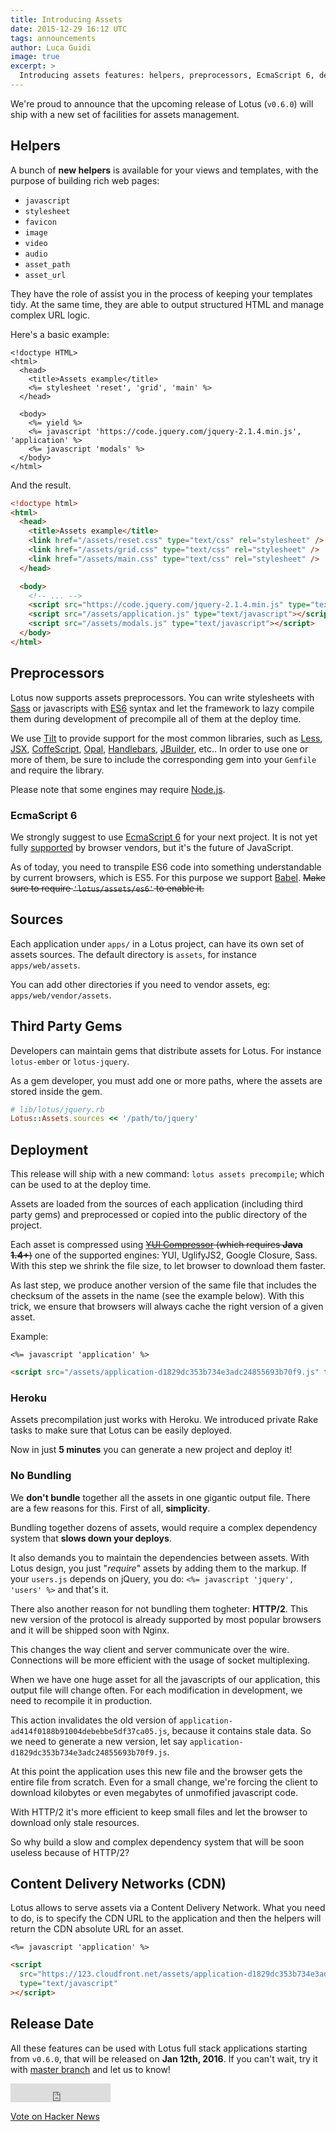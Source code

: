 ```yaml
---
title: Introducing Assets
date: 2015-12-29 16:12 UTC
tags: announcements
author: Luca Guidi
image: true
excerpt: >
  Introducing assets features: helpers, preprocessors, EcmaScript 6, deployment, checksums, CDN, and third party gems!
---
```


We're proud to announce that the upcoming release of Lotus (`v0.6.0`) will ship with a new set of facilities for assets management.

## Helpers

A bunch of **new helpers** is available for your views and templates, with the purpose of building rich web pages:

- `javascript`
- `stylesheet`
- `favicon`
- `image`
- `video`
- `audio`
- `asset_path`
- `asset_url`

They have the role of assist you in the process of keeping your templates tidy.
At the same time, they are able to output structured HTML and manage complex URL logic.

Here's a basic example:

```erb
<!doctype HTML>
<html>
  <head>
    <title>Assets example</title>
    <%= stylesheet 'reset', 'grid', 'main' %>
  </head>

  <body>
    <%= yield %>
    <%= javascript 'https://code.jquery.com/jquery-2.1.4.min.js', 'application' %>
    <%= javascript 'modals' %>
  </body>
</html>
```

And the result.

```html
<!doctype html>
<html>
  <head>
    <title>Assets example</title>
    <link href="/assets/reset.css" type="text/css" rel="stylesheet" />
    <link href="/assets/grid.css" type="text/css" rel="stylesheet" />
    <link href="/assets/main.css" type="text/css" rel="stylesheet" />
  </head>

  <body>
    <!-- ... -->
    <script src="https://code.jquery.com/jquery-2.1.4.min.js" type="text/javascript"></script>
    <script src="/assets/application.js" type="text/javascript"></script>
    <script src="/assets/modals.js" type="text/javascript"></script>
  </body>
</html>
```

## Preprocessors

Lotus now supports assets preprocessors.
You can write stylesheets with [Sass](http://sass-lang.com) or javascripts with [ES6](http://es6-features.org) syntax and let the framework to lazy compile them during development of precompile all of them at the deploy time.

We use [Tilt](https://github.com/rtomayko/tilt) to provide support for the most common libraries, such as [Less](http://lesscss.org), [JSX](https://jsx.github.io), [CoffeScript](http://coffeescript.org), [Opal](http://opalrb.org), [Handlebars](http://handlebarsjs.com), [JBuilder](https://github.com/rails/jbuilder), etc..
In order to use one or more of them, be sure to include the corresponding gem into your `Gemfile` and require the library.

Please note that some engines may require [Node.js](https://nodejs.org/en).

### EcmaScript 6

We strongly suggest to use [EcmaScript 6](http://es6-features.org/) for your next project.
It is not yet fully [supported](https://kangax.github.io/compat-table/es6/) by browser vendors, but it's the future of JavaScript.

As of today, you need to transpile ES6 code into something understandable by current browsers, which is ES5.
For this purpose we support [Babel](https://babeljs.io). <strike>Make sure to require `'lotus/assets/es6'` to enable it.</strike>

## Sources

Each application under `apps/` in a Lotus project, can have its own set of assets sources.
The default directory is `assets`, for instance `apps/web/assets`.

You can add other directories if you need to vendor assets, eg: `apps/web/vendor/assets`.

## Third Party Gems

Developers can maintain gems that distribute assets for Lotus. For instance `lotus-ember` or `lotus-jquery`.

As a gem developer, you must add one or more paths, where the assets are stored inside the gem.

```ruby
# lib/lotus/jquery.rb
Lotus::Assets.sources << '/path/to/jquery'
```

## Deployment

This release will ship with a new command: `lotus assets precompile`; which can be used to at the deploy time.

Assets are loaded from the sources of each application (including third party gems) and preprocessed or copied into the public directory of the project.

Each asset is compressed using <strike>[YUI Compressor](http://yui.github.io/yuicompressor) (which requires **Java 1.4+**)</strike> one of the supported engines: YUI, UglifyJS2, Google Closure, Sass.
With this step we shrink the file size, to let browser to download them faster.

As last step, we produce another version of the same file that includes the checksum of the assets in the name (see the example below).
With this trick, we ensure that browsers will always cache the right version of a given asset.

Example:

```erb
<%= javascript 'application' %>
```

```html
<script src="/assets/application-d1829dc353b734e3adc24855693b70f9.js" type="text/javascript"></script>
```

### Heroku

Assets precompilation just works with Heroku.
We introduced private Rake tasks to make sure that Lotus can be easily deployed.

Now in just **5 minutes** you can generate a new project and deploy it!

### No Bundling

We **don't bundle** together all the assets in one gigantic output file.
There are a few reasons for this. First of all, **simplicity**.

Bundling together dozens of assets, would require a complex dependency system that **slows down your deploys**.

It also demands you to maintain the dependencies between assets.
With Lotus design, you just "_require_" assets by adding them to the markup.
If your `users.js` depends on jQuery, you do: `<%= javascript 'jquery', 'users' %>` and that's it.

There also another reason for not bundling them togheter: **HTTP/2**.
This new version of the protocol is already supported by most popular browsers and it will be shipped soon with Nginx.

This changes the way client and server communicate over the wire.
Connections will be more efficient with the usage of socket multiplexing.

When we have one huge asset for all the javascripts of our application, this output file will change often.
For each modification in development, we need to recompile it in production.

This action invalidates the old version of `application-ad414f0188b91004debebbe5df37ca05.js`, because it contains stale data.
So we need to generate a new version, let say `application-d1829dc353b734e3adc24855693b70f9.js`.

At this point the application uses this new file and the browser gets the entire file from scratch.
Even for a small change, we're forcing the client to download kilobytes or even megabytes of unmofified javascript code.

With HTTP/2 it's more efficient to keep small files and let the browser to download only stale resources.

So why build a slow and complex dependency system that will be soon useless because of HTTP/2?

## Content Delivery Networks (CDN)

Lotus allows to serve assets via a Content Delivery Network.
What you need to do, is to specify the CDN URL to the application and then the helpers will return the CDN absolute URL for an asset.

```erb
<%= javascript 'application' %>
```

```html
<script
  src="https://123.cloudfront.net/assets/application-d1829dc353b734e3adc24855693b70f9.js"
  type="text/javascript"
></script>
```

## Release Date

All these features can be used with Lotus full stack applications starting from `v0.6.0`, that will be released on **Jan 12th, 2016**.
If you can't wait, try it with [master branch](https://github.com/lotus/lotus) and let us to know!

<div style="display: inline">

  <iframe src="https://ghbtns.com/github-btn.html?user=lotus&repo=lotus&type=star&count=true&size=large" frameborder="0" scrolling="0" width="160px" height="30px"></iframe>

<a href="https://news.ycombinator.com/submit" class="hn-button" data-title="Introducing Assets for Lotus (Ruby)" data-url="http://lotusrb.org/blog/2015/12/29/introducing-assets.html" data-count="horizontal" data-style="facebook">Vote on Hacker News</a>

  <script type="text/javascript">var HN=[];HN.factory=function(e){return function(){HN.push([e].concat(Array.prototype.slice.call(arguments,0)))};},HN.on=HN.factory("on"),HN.once=HN.factory("once"),HN.off=HN.factory("off"),HN.emit=HN.factory("emit"),HN.load=function(){var e="hn-button.js";if(document.getElementById(e))return;var t=document.createElement("script");t.id=e,t.src="//hn-button.herokuapp.com/hn-button.js";var n=document.getElementsByTagName("script")[0];n.parentNode.insertBefore(t,n)},HN.load();</script>
  <script type="text/javascript">
    reddit_url = "http://lotusrb.org/blog/2015/12/21/announcing-lotus-assets.html";
  </script>
  <script type="text/javascript" src="//www.redditstatic.com/button/button1.js"></script>
</div>
